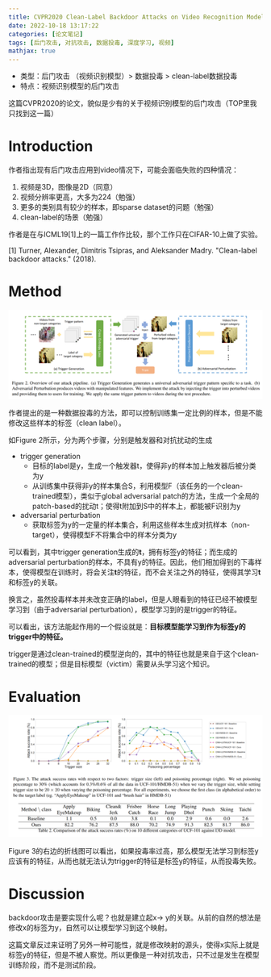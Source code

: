 ```yaml
---
title: CVPR2020 Clean-Label Backdoor Attacks on Video Recognition Models
date: 2022-10-18 13:17:22
categories: [论文笔记]
tags: [后门攻击, 对抗攻击, 数据投毒, 深度学习, 视频]
mathjax: true
---
```


- 类型：后门攻击 （视频识别模型）> 数据投毒 > clean-label数据投毒
- 特点：视频识别模型的后门攻击

这篇CVPR2020的论文，貌似是少有的关于视频识别模型的后门攻击（TOP里我只找到这一篇）

<!--more-->

# Introduction

作者指出现有后门攻击应用到video情况下，可能会面临失败的四种情况：

1. 视频是3D，图像是2D（同意）
2. 视频分辨率更高，大多为224（勉强）
3. 更多的类别具有较少的样本，即sparse dataset的问题（勉强）
4. clean-label的场景（勉强）

作者是在与ICML19[1]上的一篇工作作比较，那个工作只在CIFAR-10上做了实验。

[1] Turner, Alexander, Dimitris Tsipras, and Aleksander Madry. "Clean-label backdoor attacks." (2018).

# Method

![Untitled](cvpr20_video_backdoor/Untitled.png)

作者提出的是一种数据投毒的方法，即可以控制训练集一定比例的样本，但是不能修改这些样本的标签（clean label）。

如Figure 2所示，分为两个步骤，分别是触发器和对抗扰动的生成

- trigger generation
    - 目标的label是y，生成一个触发器t，使得非y的样本加上触发器后被分类为y
    - 从训练集中获得非y的样本集合S，利用模型F（该任务的一个clean-trained模型），类似于global adversarial patch的方法，生成一个全局的patch-based的扰动t；使得t附加到S中的样本上，都能被F识别为y
- adversarial perturbation
    - 获取标签为y的一定量的样本集合，利用这些样本生成对抗样本（non-target），使得模型F不将集合中的样本分类为y

可以看到，其中trigger generation生成的$\boldsymbol{t}$，拥有标签y的特征；而生成的adversarial perturbation的样本，不具有y的特征。因此，他们相加得到的下毒样本，使得模型在训练时，将会关注$\boldsymbol{t}$的特征，而不会关注之外的特征，使得其学习$\boldsymbol{t}$和标签y的关联。

换言之，虽然投毒样本并未改变正确的label，但是人眼看到的特征已经不被模型学习到（由于adversarial perturbation），模型学习到的是trigger的特征。

可以看出，该方法能起作用的一个假设就是：****************目标模型能学习到作为标签y的trigger中的特征。****************

trigger是通过clean-trained的模型逆向的，其中的特征也就是来自于这个clean-trained的模型；但是目标模型（victim）需要从头学习这个知识。

# Evaluation

![Untitled](cvpr20_video_backdoor/Untitled%201.png)

Figure 3的右边的折线图可以看出，如果投毒率过高，那么模型无法学习到标签y应该有的特征，从而也就无法认为trigger的特征是标签y的特征，从而投毒失败。

# Discussion

backdoor攻击是要实现什么呢？也就是建立起x→ y的关联。从前的自然的想法是修改x的标签为y，自然可以让模型学习到这个映射。

这篇文章反过来证明了另外一种可能性，就是修改映射的源头，使得x实际上就是标签y的特征，但是不被人察觉。所以更像是一种对抗攻击，只不过是发生在模型训练阶段，而不是测试阶段。